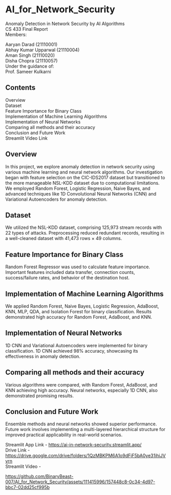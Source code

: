 # AI_for_Network_Security

Anomaly Detection in Network Security by AI Algorithms  
CS 433 Final Report  
Members:  

Aaryan Darad (21110001)  
Abhay Kumar Upparwal (21110004)  
Aman Singh (21110020)  
Disha Chopra (21110057)  
Under the guidance of:  
Prof. Sameer Kulkarni  

## Contents  

Overview  
Dataset  
Feature Importance for Binary Class  
Implementation of Machine Learning Algorithms  
Implementation of Neural Networks  
Comparing all methods and their accuracy  
Conclusion and Future Work   
Streamlit Video Link  

## Overview  
In this project, we explore anomaly detection in network security using various machine learning and neural network algorithms. Our investigation began with feature selection on the CIC-IDS2017 dataset but transitioned to the more manageable NSL-KDD dataset due to computational limitations. We employed Random Forest, Logistic Regression, Naive Bayes, and advanced techniques like 1D Convolutional Neural Networks (CNN) and Variational Autoencoders for anomaly detection.  

## Dataset  
We utilized the NSL-KDD dataset, comprising 125,973 stream records with 22 types of attacks. Preprocessing reduced redundant records, resulting in a well-cleaned dataset with 41,473 rows × 49 columns.  
  
## Feature Importance for Binary Class  
Random Forest Regressor was used to calculate feature importance. Important features included data transfer, connection counts, success/failure rates, and behavior of the destination host.  
  
## Implementation of Machine Learning Algorithms  
We applied Random Forest, Naive Bayes, Logistic Regression, AdaBoost, KNN, MLP, QDA, and Isolation Forest for binary classification. Results demonstrated high accuracy for Random Forest, AdaBoost, and KNN.  
  
## Implementation of Neural Networks  
1D CNN and Variational Autoencoders were implemented for binary classification. 1D CNN achieved 98% accuracy, showcasing its effectiveness in anomaly detection.  
  
## Comparing all methods and their accuracy  
Various algorithms were compared, with Random Forest, AdaBoost, and KNN achieving high accuracy. Neural networks, especially 1D CNN, also demonstrated promising results.  
  
## Conclusion and Future Work  
Ensemble methods and neural networks showed superior performance. Future work involves implementing a multi-layered hierarchical structure for improved practical applicability in real-world scenarios.  
  

Streamlit App Link - https://ai-in-network-security.streamlit.app/  
Drive Link - https://drive.google.com/drive/folders/1QzMBKPM6A1o9dFjF5bA0ye31ihiJVvrn  
Streamlit Video - 
  


https://github.com/BinaryBeast-007/AI_for_Network_Security/assets/111415996/157448c8-0c34-4d97-bbc7-02dd25cf995b

